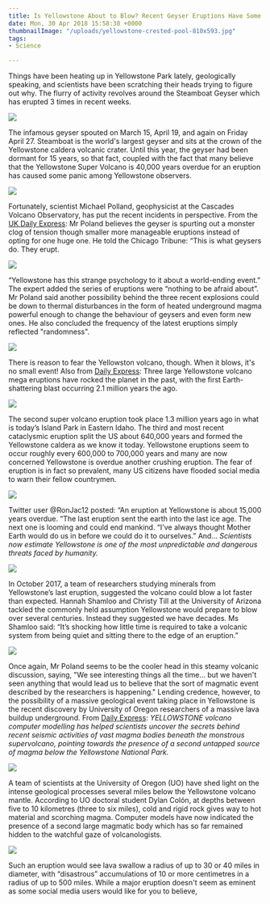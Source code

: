 ```yaml
---
title: Is Yellowstone About to Blow? Recent Geyser Eruptions Have Some People Worried
date: Mon, 30 Apr 2018 15:58:38 +0000
thumbnailImage: "/uploads/yellowstone-crested-pool-810x593.jpg"
tags:
- Science

---
```

Things have been heating up in Yellowstone Park lately, geologically speaking, and scientists have been scratching their heads trying to figure out why. The flurry of activity revolves around the Steamboat Geyser which has erupted 3 times in recent weeks.

 [![](http://newsattorneys.staging.wpengine.com/wp-content/uploads/2018/04/yellowstone-steamboat-geyser2.jpg)](http://newsattorneys.staging.wpengine.com/wp-content/uploads/2018/04/yellowstone-steamboat-geyser2.jpg) 

The infamous geyser spouted on March 15, April 19, and again on Friday April 27. Steamboat is the world's largest geyser and sits at the crown of the Yellowstone caldera volcanic crater. Until this year, the geyser had been dormant for 15 years, so that fact, coupled with the fact that many believe that the Yellowstone Super Volcano is 40,000 years overdue for an eruption has caused some panic among Yellowstone observers.

 [![](http://newsattorneys.staging.wpengine.com/wp-content/uploads/2018/04/yellowstone-steamboat-geyser-1024x766.jpg)](http://newsattorneys.staging.wpengine.com/wp-content/uploads/2018/04/yellowstone-steamboat-geyser.jpg) 

Fortunately, scientist Michael Polland, geophysicist at the Cascades Volcano Observatory, has put the recent incidents in perspective. From the [UK Daily Express](https://www.express.co.uk/news/world/953130/Yellowstone-volcano-national-park-eruption-supervolcano-geyser-wyoming-west-thumb-geyser): Mr Poland believes the geyser is spurting out a monster clog of tension though smaller more manageable eruptions instead of opting for one huge one. He told the Chicago Tribune: “This is what geysers do. They erupt.

  
[![](http://newsattorneys.staging.wpengine.com/wp-content/uploads/2018/04/yellowstone-geyser-1.png)](http://newsattorneys.staging.wpengine.com/wp-content/uploads/2018/04/yellowstone-geyser-1.png) 

“Yellowstone has this strange psychology to it about a world-ending event.” The expert added the series of eruptions were “nothing to be afraid about”. Mr Poland said another possibility behind the three recent explosions could be down to thermal disturbances in the form of heated underground magma powerful enough to change the behaviour of geysers and even form new ones. He also concluded the frequency of the latest eruptions simply reflected "randomness".

 [![](http://newsattorneys.staging.wpengine.com/wp-content/uploads/2018/04/yellowstone-crested-pool-1024x749.jpg)](http://newsattorneys.staging.wpengine.com/wp-content/uploads/2018/04/yellowstone-crested-pool.jpg) 

There is reason to fear the Yellowston volcano, though. When it blows, it's no small event! Also from [Daily Express](https://www.express.co.uk/news/science/944020/Yellowstone-volcano-eruption-overdue-supervolcano): Three large Yellowstone volcano mega eruptions have rocked the planet in the past, with the first Earth-shattering blast occurring 2.1 million years the ago. 

[![](http://newsattorneys.staging.wpengine.com/wp-content/uploads/2018/04/yellowstone-belgian-pool-1024x900.jpg)](http://newsattorneys.staging.wpengine.com/wp-content/uploads/2018/04/yellowstone-belgian-pool.jpg) 

The second super volcano eruption took place 1.3 million years ago in what is today’s Island Park in Eastern Idaho. The third and most recent cataclysmic eruption split the US about 640,000 years and formed the Yellowstone caldera as we know it today. Yellowstone eruptions seem to occur roughly every 600,000 to 700,000 years and many are now concerned Yellowstone is overdue another crushing eruption. The fear of eruption is in fact so prevalent, many US citizens have flooded social media to warn their fellow countrymen.

[![](http://newsattorneys.staging.wpengine.com/wp-content/uploads/2018/04/yellowstone-caldera-1024x528.png)](http://newsattorneys.staging.wpengine.com/wp-content/uploads/2018/04/yellowstone-caldera.png) 

Twitter user @RonJac12 posted: “An eruption at Yellowstone is about 15,000 years overdue. “The last eruption sent the earth into the last ice age. The next one is looming and could end mankind. “I've always thought Mother Earth would do us in before we could do it to ourselves.” And... _Scientists now estimate Yellowstone is one of the most unpredictable and dangerous threats faced by humanity._

[![](http://newsattorneys.staging.wpengine.com/wp-content/uploads/2018/04/yellowstone-opal-pool-1024x658.jpg)](http://newsattorneys.staging.wpengine.com/wp-content/uploads/2018/04/yellowstone-opal-pool.jpg) 

In October 2017, a team of researchers studying minerals from Yellowstone’s last eruption, suggested the volcano could blow a lot faster than expected. Hannah Shamloo and Christy Till at the University of Arizona tackled the commonly held assumption Yellowstone would prepare to blow over several centuries. Instead they suggested we have decades. Ms Shamloo said: “It’s shocking how little time is required to take a volcanic system from being quiet and sitting there to the edge of an eruption.”

[![](http://newsattorneys.staging.wpengine.com/wp-content/uploads/2018/04/yellowstone-grandprismatic-1024x767.jpg)](http://newsattorneys.staging.wpengine.com/wp-content/uploads/2018/04/yellowstone-grandprismatic.jpg) 

Once again, Mr Poland seems to be the cooler head in this steamy volcanic discussion, saying, "We see interesting things all the time… but we haven't seen anything that would lead us to believe that the sort of magmatic event described by the researchers is happening." Lending credence, however, to the possibility of a massive geological event taking place in Yellowstone is the recent discovery by University of Oregon researchers of a massive lava buildup underground. From [Daily Express](https://www.express.co.uk/news/science/947330/Yellowstone-volcano-eruption-magma-supervolcano): _YELLOWSTONE volcano computer modelling has helped scientists uncover the secrets behind recent seismic activities of vast magma bodies beneath the monstrous supervolcano, pointing towards the presence of a second untapped source of magma below the Yellowstone National Park._

[![](http://newsattorneys.staging.wpengine.com/wp-content/uploads/2018/04/yellowstone-near-old-faithful-1024x683.jpg)](http://newsattorneys.staging.wpengine.com/wp-content/uploads/2018/04/yellowstone-near-old-faithful.jpg) 

A team of scientists at the University of Oregon (UO) have shed light on the intense geological processes several miles below the Yellowstone volcano mantle. According to UO doctoral student Dylan Colón, at depths between five to 10 kilometres (three to six miles), cold and rigid rock gives way to hot material and scorching magma. Computer models have now indicated the presence of a second large magmatic body which has so far remained hidden to the watchful gaze of volcanologists.

[![](http://newsattorneys.staging.wpengine.com/wp-content/uploads/2018/04/yellowstone-sign-2.png)](http://newsattorneys.staging.wpengine.com/wp-content/uploads/2018/04/yellowstone-sign-2.png) 

Such an eruption would see lava swallow a radius of up to 30 or 40 miles in diameter, with “disastrous” accumulations of 10 or more centimetres in a radius of up to 500 miles. While a major eruption doesn't seem as eminent as some social media users would like for you to believe,